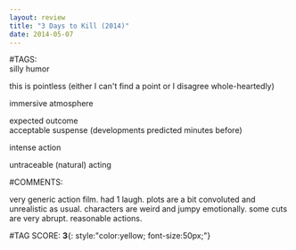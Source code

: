 ```yaml
---  
layout: review  
title: "3 Days to Kill (2014)"  
date: 2014-05-07  
---  
```

  
#TAGS:  
silly humor  
  
this is pointless (either I can't find a point or I disagree whole-heartedly)  
  
immersive atmosphere  
  
expected outcome  
acceptable suspense (developments predicted minutes before)  
  
intense action  
  
untraceable (natural) acting  
  
#COMMENTS:  
  
very generic action film. had 1 laugh. plots are a bit convoluted and unrealistic as usual. characters are weird and jumpy emotionally. some cuts are very abrupt. reasonable actions.  
  
  
  
  
  
#TAG SCORE: **3**{: style:"color:yellow; font-size:50px;"}  
